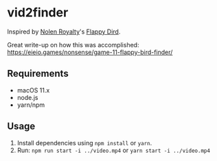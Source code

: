 # vid2finder

Inspired by [Nolen Royalty](https://github.com/nolenroyalty)'s [Flappy Dird](https://github.com/nolenroyalty/flappy-dird).

Great write-up on how this was accomplished: https://eieio.games/nonsense/game-11-flappy-bird-finder/

## Requirements

- macOS 11.x
- node.js
- yarn/npm

## Usage

1. Install dependencies using `npm install` or `yarn`.
2. Run: `npm run start -i ../video.mp4` or `yarn start -i ../video.mp4`
